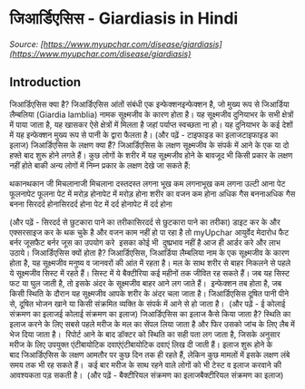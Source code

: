 # जिआर्डिएसिस - Giardiasis in Hindi
_Source: [https://www.myupchar.com/disease/giardiasis](https://www.myupchar.com/disease/giardiasis)_

## Introduction
जिआर्डिएसिस क्या है?
जिआर्डिएसिस आंतों संबंधी एक इन्फेक्शनइन्फेक्शन है, जो मुख्य रूप से जिआर्डिया लैम्बलिया (Giardia lamblia) नामक सूक्ष्मजीव के कारण होता है। यह सूक्ष्मजीव दुनियाभर के सभी क्षेत्रों में पाया जाता है, यह खासकर ऐसे क्षेत्रों में मिलता है जहां पर्याप्त स्वच्छता ना हो। यह दुनियाभर के कई देशों में यह इन्फेक्शन मुख्य रूप से पानी के द्वारा फैलता है।
(और पढ़ें - टाइफाइड का इलाजटाइफाइड का इलाज)
जिआर्डिएसिस के लक्षण क्या हैं?
जिआर्डिएसिस के लक्षण सूक्ष्मजीव के संपर्क में आने के एक या दो हफ्ते बाद शुरू होने लगते हैं। कुछ लोगों के शरीर में यह सूक्ष्मजीव होने के बावजूद भी किसी प्रकार के लक्षण नहीं होते बाकी अन्य लोगों में निम्न प्रकार के लक्षण देखे जा सकते हैं:

थकानथकान
जी मिचलानाजी मिचलाना
दस्तदस्त लगना
भूख कम लगनाभूख कम लगना
उल्टी आना
पेट फूलनापेट फूलना
पेट में मरोड़ होनापेट में मरोड़ होना
शरीर का वजन कम होना
अधिक गैस बननाअधिक गैस बनना
सिरदर्द होनासिरदर्द होना
पेट में दर्द होनापेट में दर्द होना

(और पढ़ें - सिरदर्द से छुटकारा पाने का तरीकासिरदर्द से छुटकारा पाने का तरीका)
डाइट कर के और एक्सरसाइज कर के थक चुके है और वजन काम नहीं हो पा रहा है तो myUpchar आयुर्वेद मेदारोध फैट बर्नर जूसफैट बर्नर जूस का उपयोग करे  इसका कोई भी  दुष्प्रभाव नहीं है आज ही आर्डर करे और लाभ उठाये।
जिआर्डिएसिस क्यों होता है?
जिआर्डिएसिस, जिआर्डिया लैम्बलिया नाम के एक सूक्ष्मजीव के कारण होता है, यह सूक्ष्मजीव मनुष्य व जानवरों की आंत में रहता है। मल के साथ शरीर से बाहर निकलने से पहले ये सूक्ष्मजीव सिस्ट में रहते हैं। सिस्ट में ये बैक्टीरिया कई महीनों तक जीवित रह सकते हैं। जब यह सिस्ट फट या घुल जाती है, तो इसके अंदर के सूक्ष्मजीव बाहर आने लग जाते हैं। 
इन्फेक्शन तब होता है, जब किसी स्थिति के दौरान यह सूक्ष्मजीव आपके शरीर के अंदर चला जाता है। जिआर्डिएसिस दूषित पानी पीने से, दूषित भोजन खाने या किसी संक्रमित व्यक्ति के संपर्क में आने से हो जाता है। 
(और पढ़ें - ई कोलाई संक्रमण का इलाजई कोलाई संक्रमण का इलाज)
जिआर्डिएसिस का इलाज कैसे किया जाता है?
स्थिति का  इलाज करने के लिए सबसे पहले मरीज के मल का सेंपल लिया जाता है और फिर उसको जांच के लिए लैब में भेज दिया जाता है। 
रिपोर्ट आने के बाद डॉक्टर को स्थिति का सही पता लग जाता है, जिसके अनुसार मरीज के लिए उपयुक्त एंटीबायोटिक दवाएंएंटीबायोटिक दवाएं लिख दी जाती हैं। इलाज शुरू होने के बाद जिआर्डिएसिस के लक्षण आमतौर पर कुछ दिन तक ही रहते हैं, लेकिन कुछ मामलों में इसके लक्षण लंबे समय तक भी रह सकते हैं। 
कई बार मरीज के साथ रहने वाले लोगों को भी टेस्ट व इलाज करवाने की आवश्यकता पड़ सकती है। 
(और पढ़ें - बैक्टीरियल संक्रमण का इलाजबैक्टीरियल संक्रमण का इलाज)

